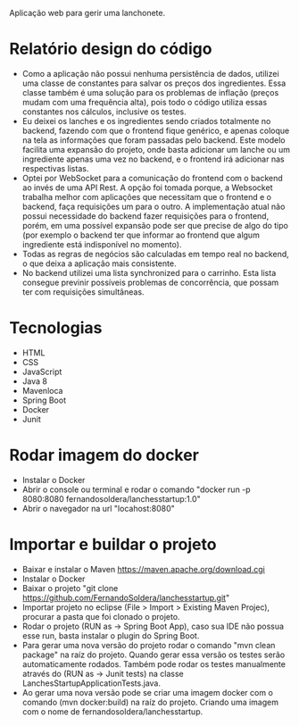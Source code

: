 Aplicação web para gerir uma lanchonete.

# Relatório design do código

 - Como a aplicação não possui nenhuma persistência de dados, utilizei uma classe de constantes para salvar os preços dos ingredientes. Essa classe também é uma solução para os problemas de inflação (preços mudam com uma frequência alta), pois todo o código utiliza essas constantes nos cálculos, inclusive os testes.
 - Eu deixei os lanches e os ingredientes sendo criados totalmente no backend, fazendo com que o frontend fique genérico, e apenas coloque na tela as informações que foram passadas pelo backend. Este modelo facilita uma expansão do projeto, onde basta adicionar um lanche ou um ingrediente apenas uma vez no backend, e o frontend irá adicionar nas respectivas listas.
 - Optei por WebSocket para a comunicação do frontend com o backend ao invés de uma API Rest. A opção foi tomada porque, a Websocket trabalha melhor com aplicações que necessitam que o frontend e o backend, faça requisições um para o outro. A implementação atual não possui necessidade do backend fazer requisições para o frontend, porém, em uma possível expansão pode ser que precise de algo do tipo (por exemplo o backend ter que informar ao frontend que algum ingrediente está indisponível no momento).
 - Todas as regras de negócios são calculadas em tempo real no backend, o que deixa a aplicação mais consistente.
 - No backend utilizei uma lista synchronized para o carrinho. Esta lista consegue previnir possíveis problemas de concorrência, que possam ter com requisições simultâneas.

# Tecnologias

 - HTML
 - CSS
 - JavaScript
 - Java 8
 - Mavenloca
 - Spring Boot
 - Docker
 - Junit
 
# Rodar imagem do docker

 - Instalar o Docker
 - Abrir o console ou terminal e rodar o comando "docker run -p 8080:8080 fernandosoldera/lanchesstartup:1.0"
 - Abrir o navegador na url "locahost:8080"

# Importar e buildar o projeto

 - Baixar e instalar o Maven https://maven.apache.org/download.cgi
 - Instalar o Docker
 - Baixar o projeto "git clone https://github.com/FernandoSoldera/lanchesstartup.git"
 - Importar projeto no eclipse (File > Import > Existing Maven Projec), procurar a pasta que foi clonado o projeto.
 - Rodar o projeto (RUN as -> Spring Boot App), caso sua IDE não possua esse run, basta instalar o plugin do Spring Boot.
 - Para gerar uma nova versão do projeto rodar o comando "mvn clean package" na raíz do projeto. Quando gerar essa versão os testes serão automaticamente rodados. Também pode rodar os testes manualmente através do (RUN as -> Junit tests) na classe LanchesStartupApplicationTests.java.
 - Ao gerar uma nova versão pode se criar uma imagem docker com o comando (mvn docker:build) na raíz do projeto. Criando uma imagem com o nome de fernandosoldera/lanchesstartup.
